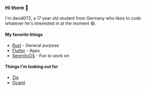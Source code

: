 ### Hi there 👋

I'm david072, a 17 year old student from Germany who likes to code whatever he's interested in at the moment 😄.

#### My favorite things
- [Rust](https://www.rust-lang.org) - General purpose
- [Flutter](https://flutter.dev) - Apps
- [SerenityOS](https://github.com/SerenityOS/serenity) - Fun to work on

#### Things I'm looking out for
- [Zig](https://ziglang.org)
- [Ocaml](https://ocaml.org)

